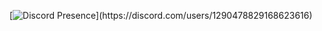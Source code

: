 [![Discord Presence](https://lanyard.cnrad.dev/api/1290478829168623616?idleMessage=Coding%CSharp%or%Python...)](https://discord.com/users/1290478829168623616)
